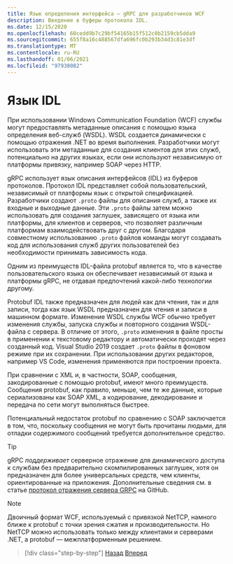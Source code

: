 ```yaml
---
title: Язык определения интерфейса — gRPC для разработчиков WCF
description: Введение в буферы протокола IDL.
ms.date: 12/15/2020
ms.openlocfilehash: 60cedd9b7c29bf54165b15f512c0b2159cb5dda9
ms.sourcegitcommit: 655f8a16c488567dfa696fc0b293b34d3c81e3df
ms.translationtype: MT
ms.contentlocale: ru-RU
ms.lasthandoff: 01/06/2021
ms.locfileid: "97938082"
---
```

# <a name="interface-definition-language"></a>Язык IDL

При использовании Windows Communication Foundation (WCF) службы могут предоставлять метаданные описания с помощью языка определения веб-служб (WSDL). WSDL создается динамически с помощью отражения .NET во время выполнения. Разработчики могут использовать эти метаданные для создания клиентов для этих служб, потенциально на других языках, если они используют независимую от платформы привязку, например SOAP через HTTP.

gRPC использует язык описания интерфейсов (IDL) из буферов протоколов. Протокол IDL представляет собой пользовательский, независимый от платформы язык с открытой спецификацией. Разработчики создают `.proto` файлы для описания служб, а также их входные и выходные данные. Эти `.proto` файлы затем можно использовать для создания заглушек, зависящего от языка или платформы, для клиентов и серверов, что позволяет различным платформам взаимодействовать друг с другом. Благодаря совместному использованию `.proto` файлов команды могут создавать код для использования служб других пользователей без необходимости принимать зависимость кода.

Одним из преимуществ IDL-файла protobuf является то, что в качестве пользовательского языка он обеспечивает независимый от языка и платформы gRPC, не отдавая предпочтений какой-либо технологии другому.

Protobuf IDL также предназначен для людей как для чтения, так и для записи, тогда как язык WSDL предназначен для чтения и записи в машинном формате. Изменение WSDL службы WCF обычно требует изменения службы, запуска службы и повторного создания WSDL-файла с сервера. В отличие от этого, `.proto` изменения в файле просты в применении к текстовому редактору и автоматически проходят через созданный код. Visual Studio 2019 создает `.proto` файлы в фоновом режиме при их сохранении. При использовании других редакторов, например VS Code, изменения применяются при построении проекта.

При сравнении с XML и, в частности, SOAP, сообщения, закодированные с помощью protobuf, имеют много преимуществ. Сообщения protobuf, как правило, меньше, чем те же данные, которые сериализованы как SOAP XML, а кодирование, декодирование и передача по сети могут выполняться быстрее.

Потенциальный недостаток protobuf по сравнению с SOAP заключается в том, что, поскольку сообщения не могут быть прочитаны людьми, для отладки содержимого сообщений требуется дополнительное средство.

> [!TIP]
> gRPC *поддерживает* серверное отражение для динамического доступа к службам без предварительно скомпилированных заглушек, хотя он предназначен для более универсальных средств, чем клиенты, ориентированные на приложения. Дополнительные сведения см. в статье [протокол отражения сервера GRPC](https://github.com/grpc/grpc/blob/master/doc/server-reflection.md) на GitHub.

> [!NOTE]
> Двоичный формат WCF, используемый с привязкой NetTCP, намного ближе к protobuf с точки зрения сжатия и производительности. Но NetTCP можно использовать только между клиентами и серверами .NET, а protobuf — межплатформенным решением.

>[!div class="step-by-step"]
>[Назад](approach.md)
>[Вперед](network-protocols.md)
